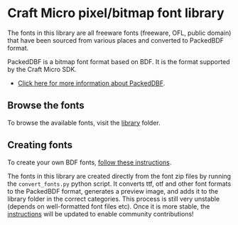 # Craft Micro pixel/bitmap font library

The fonts in this library are all freeware fonts (freeware, OFL, public domain) that have been sourced from various places and converted to PackedBDF format.

PackedDBF is a bitmap font format based on BDF. It is the format supported by the Craft Micro SDK.

- [Click here for more information about PackedDBF](https://github.com/projectitis/packedbdf).

## Browse the fonts

To browse the available fonts, visit the [library](/library/readme.md) folder.

## Creating fonts

To create your own BDF fonts, [follow these instructions](convert_fonts.md).

The fonts in this library are created directly from the font zip files by running the `convert_fonts.py` python script. It converts ttf, otf and other font formats to the PackedBDF format, generates a preview image, and adds it to the library folder in the correct categories. This process is still very unstable (depends on well-formatted font files etc). Once it is more stable, the [instructions](convert_fonts.md) will be updated to enable community contributions! 
